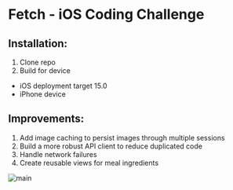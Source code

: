 # Fetch - iOS Coding Challenge

## Installation:
1. Clone repo
2. Build for device
- iOS deployment target 15.0
- iPhone device

## Improvements:
1. Add image caching to persist images through multiple sessions
2. Build a more robust API client to reduce duplicated code
3. Handle network failures
4. Create reusable views for meal ingredients


![main](https://i.imgur.com/9mwDktZ.png)
